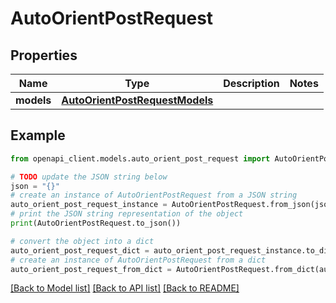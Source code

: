 # AutoOrientPostRequest


## Properties

Name | Type | Description | Notes
------------ | ------------- | ------------- | -------------
**models** | [**AutoOrientPostRequestModels**](AutoOrientPostRequestModels.md) |  | 

## Example

```python
from openapi_client.models.auto_orient_post_request import AutoOrientPostRequest

# TODO update the JSON string below
json = "{}"
# create an instance of AutoOrientPostRequest from a JSON string
auto_orient_post_request_instance = AutoOrientPostRequest.from_json(json)
# print the JSON string representation of the object
print(AutoOrientPostRequest.to_json())

# convert the object into a dict
auto_orient_post_request_dict = auto_orient_post_request_instance.to_dict()
# create an instance of AutoOrientPostRequest from a dict
auto_orient_post_request_from_dict = AutoOrientPostRequest.from_dict(auto_orient_post_request_dict)
```
[[Back to Model list]](../README.md#documentation-for-models) [[Back to API list]](../README.md#documentation-for-api-endpoints) [[Back to README]](../README.md)



